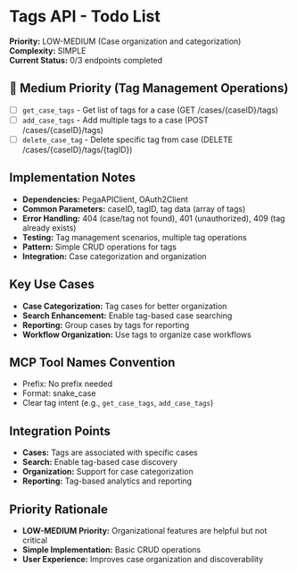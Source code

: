 # Tags API - Todo List

**Priority:** LOW-MEDIUM (Case organization and categorization)  
**Complexity:** SIMPLE  
**Current Status:** 0/3 endpoints completed

## 🔄 Medium Priority (Tag Management Operations)
- [ ] `get_case_tags` - Get list of tags for a case (GET /cases/{caseID}/tags)
- [ ] `add_case_tags` - Add multiple tags to a case (POST /cases/{caseID}/tags)
- [ ] `delete_case_tag` - Delete specific tag from case (DELETE /cases/{caseID}/tags/{tagID})

## Implementation Notes
- **Dependencies:** PegaAPIClient, OAuth2Client
- **Common Parameters:** caseID, tagID, tag data (array of tags)
- **Error Handling:** 404 (case/tag not found), 401 (unauthorized), 409 (tag already exists)
- **Testing:** Tag management scenarios, multiple tag operations
- **Pattern:** Simple CRUD operations for tags
- **Integration:** Case categorization and organization

## Key Use Cases
- **Case Categorization:** Tag cases for better organization
- **Search Enhancement:** Enable tag-based case searching
- **Reporting:** Group cases by tags for reporting
- **Workflow Organization:** Use tags to organize case workflows

## MCP Tool Names Convention
- Prefix: No prefix needed
- Format: snake_case
- Clear tag intent (e.g., `get_case_tags`, `add_case_tags`)

## Integration Points
- **Cases:** Tags are associated with specific cases
- **Search:** Enable tag-based case discovery
- **Organization:** Support for case categorization
- **Reporting:** Tag-based analytics and reporting

## Priority Rationale
- **LOW-MEDIUM Priority:** Organizational features are helpful but not critical
- **Simple Implementation:** Basic CRUD operations
- **User Experience:** Improves case organization and discoverability

